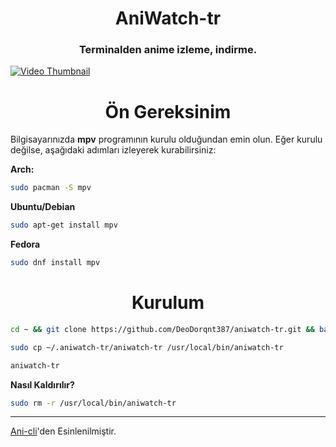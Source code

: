 <h1 align="center">
<strong> AniWatch-tr </strong>
</h1>

<h3 align="center">
    Terminalden anime izleme, indirme.
</h3>

[![Video Thumbnail](https://github.com/user-attachments/assets/514c2fbb-2f04-4bac-84c3-32c4d563caa3)](https://github.com/user-attachments/assets/514c2fbb-2f04-4bac-84c3-32c4d563caa3)

<h1 align="center">
    <b>Ön Gereksinim</b>
</h1>

Bilgisayarınızda **mpv** programının kurulu olduğundan emin olun. Eğer kurulu değilse, aşağıdaki adımları izleyerek kurabilirsiniz:

**Arch:**
```bash
sudo pacman -S mpv
```
**Ubuntu/Debian**
```bash
sudo apt-get install mpv
```
**Fedora**
```bash
sudo dnf install mpv
```
<h1 align="center">
    <b>Kurulum</b>
</h1>

```bash
cd ~ && git clone https://github.com/DeoDorqnt387/aniwatch-tr.git && bash aniwatch-tr/install.sh
```
```bash
sudo cp ~/.aniwatch-tr/aniwatch-tr /usr/local/bin/aniwatch-tr
```
```bash
aniwatch-tr
```
**Nasıl Kaldırılır?**
```bash
sudo rm -r /usr/local/bin/aniwatch-tr
```

<hr>

[Ani-cli](https://github.com/pystardust/ani-cli)'den Esinlenilmiştir.
